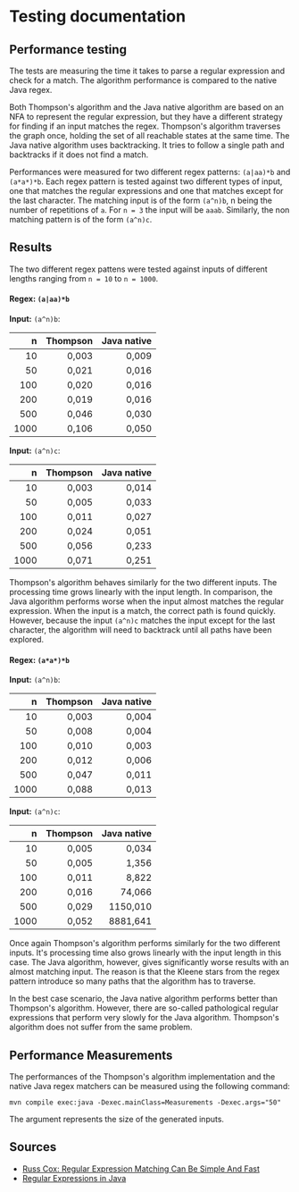 # Testing documentation

## Performance testing

The tests are measuring the time it takes to parse a regular expression and check for a match. The algorithm
performance is compared to the native Java regex. 

Both Thompson's algorithm and the Java native algorithm are based on an NFA to represent the regular expression, but
they have a different strategy for finding if an input matches the regex. Thompson's algorithm traverses the graph once,
holding the set of all reachable states at the same time. The Java native algorithm uses backtracking. It tries to follow
a single path and backtracks if it does not find a match.

Performances were measured for two different regex patterns: `(a|aa)*b` and `(a*a*)*b`.
Each regex pattern is tested against two different types of input, one that matches the regular expressions and one
that matches except for the last character.
The matching input is of the form `(a^n)b`, n being the number of repetitions of `a`. For `n = 3` the input will be `aaab`.
Similarly, the non matching pattern is of the form `(a^n)c`.

## Results

The two different regex pattens were tested against inputs of different lengths ranging from `n = 10` to `n = 1000`.

#### Regex: `(a|aa)*b`

**Input:** `(a^n)b`:

|n| Thompson | Java native|
|---:|---:|---:|
| 10 | 0,003 | 0,009 | 
| 50 | 0,021 | 0,016 | 
| 100 | 0,020 | 0,016 |
| 200 | 0,019 | 0,016 |
| 500 | 0,046 | 0,030 |
| 1000 | 0,106 | 0,050 |

**Input:** `(a^n)c`:

|n| Thompson | Java native|
|---:|---:|---:|
| 10 | 0,003 | 0,014 | 
| 50 | 0,005 | 0,033 | 
| 100 | 0,011 | 0,027 |
| 200 | 0,024 | 0,051 |
| 500 | 0,056 | 0,233 |
| 1000 | 0,071 | 0,251 |


Thompson's algorithm behaves similarly for the two different inputs. The processing time grows linearly with the input
length. In comparison, the Java algorithm performs worse when the input almost matches the regular expression. When the
input is a match, the correct path is found quickly. However, because the input `(a^n)c` matches the input except for the
last character, the algorithm will need to backtrack until all paths have been explored.


#### Regex: `(a*a*)*b`

**Input:** `(a^n)b`:

|n| Thompson | Java native|
|---:|---:|---:|
| 10 | 0,003 | 0,004 | 
| 50 | 0,008 | 0,004 | 
| 100 | 0,010 | 0,003 |
| 200 | 0,012 | 0,006 |
| 500 | 0,047 | 0,011 |
| 1000 | 0,088 | 0,013 |

**Input:** `(a^n)c`:

|n| Thompson | Java native|
|---:|---:|---:|
| 10 | 0,005 | 0,034 |
| 50 | 0,005 | 1,356 |
| 100 | 0,011 | 8,822 | 
| 200 | 0,016 | 74,066 |
| 500 | 0,029 | 1150,010 |
| 1000 | 0,052 | 8881,641 |

Once again Thompson's algorithm performs similarly for the two different inputs. It's processing time also grows
linearly with the input length in this case. The Java algorithm, however, gives significantly worse results with an almost
matching input. The reason is that the Kleene stars from the regex pattern introduce so many paths that the algorithm
has to traverse.


In the best case scenario, the Java native algorithm performs better than Thompson's algorithm. However, there are so-called
pathological regular expressions that perform very slowly for the Java algorithm. Thompson's algorithm does not suffer from
the same problem.

## Performance Measurements

The performances of the Thompson's algorithm implementation and the native Java regex matchers can be measured
using the following command:

```
mvn compile exec:java -Dexec.mainClass=Measurements -Dexec.args="50"
```

The argument represents the size of the generated inputs.

## Sources
- [Russ Cox: Regular Expression Matching Can Be Simple And Fast](https://swtch.com/~rsc/regexp/regexp1.html)
- [Regular Expressions in Java](http://www.amygdalum.net/en/efficient-regular-expressions-java.html)